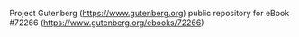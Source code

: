 Project Gutenberg (https://www.gutenberg.org) public repository
for eBook #72266 (https://www.gutenberg.org/ebooks/72266)
